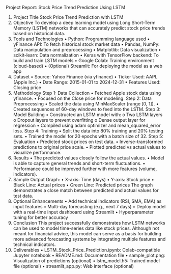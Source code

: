 Project Report: Stock Price Trend Prediction Using LSTM 
1. Project Title 
Stock Price Trend Prediction with LSTM 
2. Objective 
To develop a deep learning model using Long Short-Term Memory (LSTM) networks that 
can accurately predict stock price trends based on historical data. 
3. Tools and Technologies 
• Python: Programming language used 
• yFinance API: To fetch historical stock market data 
• Pandas, NumPy: Data manipulation and preprocessing 
• Matplotlib: Data visualization 
• scikit-learn: Data normalization 
• Keras with TensorFlow backend: To build and train LSTM models 
• Google Colab: Training environment (cloud-based) 
• (Optional) Streamlit: For deploying the model as a web app 
4. Dataset 
• Source: Yahoo Finance (via yfinance) 
• Ticker Used: AAPL (Apple Inc.) 
• Date Range: 2015-01-01 to 2024-12-31 
• Features Used: Closing price 
5. Methodology 
Step 1: Data Collection 
• Fetched Apple stock data using yfinance. 
• Focused on the Close price for modeling. 
Step 2: Data Preprocessing 
• Scaled the data using MinMaxScaler (range [0, 1]). 
• Created sequences of 60-day windows to feed into the LSTM. 
Step 3: Model Building 
• Constructed an LSTM model with: 
o Two LSTM layers 
o Dropout layers to prevent overfitting 
o Dense output layer for regression 
• Compiled using adam optimizer and mean_squared_error loss. 
Step 4: Training 
• Split the data into 80% training and 20% testing sets. 
• Trained the model for 20 epochs with a batch size of 32. 
Step 5: Evaluation 
• Predicted stock prices on test data. 
• Inverse-transformed predictions to original price scale. 
• Plotted predicted vs actual values to visualize performance. 
6. Results 
• The predicted values closely follow the actual values. 
• Model is able to capture general trends and short-term fluctuations. 
• Performance could be improved further with more features (volume, indicators). 
7. Sample Output 
Graph: 
• X-axis: Time (days) 
• Y-axis: Stock price 
• Black Line: Actual prices 
• Green Line: Predicted prices 
The graph demonstrates a close match between predicted and 
actual values for test data. 
8. Optional Enhancements 
• Add technical indicators (RSI, SMA, EMA) as input features 
• Multi-day forecasting (e.g., next 7 days) 
• Deploy model with a real-time input dashboard using Streamlit 
• Hyperparameter tuning for better accuracy 
9. Conclusion 
This project successfully demonstrates how LSTM networks can be used to model time-series 
data like stock prices. Although not meant for financial advice, this model can serve as a 
basis for building more advanced forecasting systems by integrating multiple features and 
technical indicators. 
10. Deliverables 
• LSTM_Stock_Price_Prediction.ipynb: Colab-compatible Jupyter notebook 
• README.md: Documentation file 
• sample_plot.png: Visualization of predictions (optional) 
• lstm_model.h5: Trained model file (optional) 
• streamlit_app.py: Web interface (optional) 
